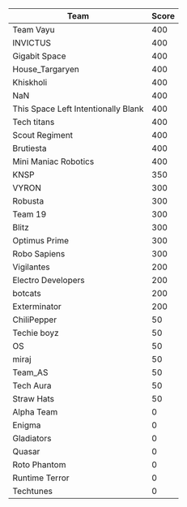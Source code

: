 |Team|Score|
|---|---|
|Team Vayu|400|
|INVICTUS|400|
|Gigabit Space|400|
|House_Targaryen|400|
|Khiskholi|400|
|NaN|400|
|This Space Left Intentionally Blank|400|
|Tech titans|400|
|Scout Regiment|400|
|Brutiesta|400|
|Mini Maniac Robotics|400|
|KNSP|350|
|VYRON|300|
|Robusta|300|
|Team 19|300|
|Blitz|300|
|Optimus Prime|300|
|Robo Sapiens|300|
|Vigilantes|200|
|Electro Developers|200|
|botcats|200|
|Exterminator|200|
|ChiliPepper|50|
|Techie boyz|50|
|OS|50|
|miraj|50|
|Team_AS|50|
|Tech Aura|50|
|Straw Hats|50|
|Alpha Team|0|
|Enigma|0|
|Gladiators|0|
|Quasar|0|
|Roto Phantom|0|
|Runtime Terror|0|
|Techtunes|0|
